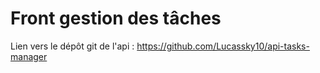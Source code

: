 # Front gestion des tâches

Lien vers le dépôt git de l'api : https://github.com/Lucassky10/api-tasks-manager